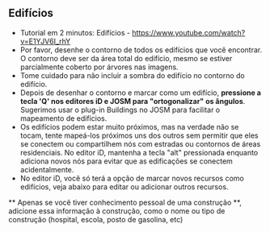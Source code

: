 ## Edifícios

* Tutorial em 2 minutos: Edifícios - https://www.youtube.com/watch?v=E1YJV6I_rhY
* Por favor, desenhe o contorno de todos os edifícios que você encontrar. O contorno deve ser da área total do edifício, mesmo se estiver parcialmente coberto por árvores nas imagens.
* Tome cuidado para não incluir a sombra do edifício no contorno do edifício.
* Depois de desenhar o contorno e marcar como um edifício, **pressione a tecla 'Q' nos editores iD e JOSM para "ortogonalizar" os ângulos**. Sugerimos usar o plug-in Buildings no JOSM para facilitar o mapeamento de edifícios.
* Os edifícios podem estar muito próximos, mas na verdade não se tocam, tente mapeá-los próximos uns dos outros sem permitir que eles se conectem ou compartilhem nós com estradas ou contornos de áreas residenciais. No editor iD, mantenha a tecla "alt" pressionada enquanto adiciona novos nós para evitar que as edificações se conectem acidentalmente.
* No editor iD, você só terá a opção de marcar novos recursos como edifícios, veja abaixo para editar ou adicionar outros recursos.

** Apenas se você tiver conhecimento pessoal de uma construção **, adicione essa informação à construção, como o nome ou tipo de construção (hospital, escola, posto de gasolina, etc)
